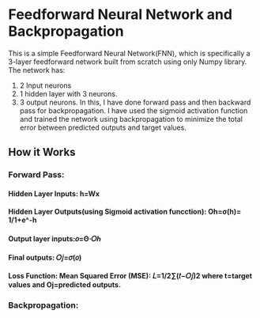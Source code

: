 # Feedforward Neural Network and Backpropagation
This is a simple Feedforward Neural Network(FNN), which is specifically a 3-layer feedforward network built from scratch using only Numpy library. The network has:
1. 2 Input neurons
2. 1 hidden layer with 3 neurons.
3. 3 output neurons.
In this, I have done forward pass and then backward pass for backpropagation. I have used the sigmoid activation function and trained the network using backpropagation to minimize the total error between predicted outputs and target values.
## How it Works
### Forward Pass:
#### Hidden Layer Inputs: h=Wx
#### Hidden Layer Outputs(using Sigmoid activation funcction): Oh=σ(h)= 1/1+e^-h
#### Output layer inputs:𝑜=Θ⋅𝑂ℎ
#### Final outputs: 𝑂𝑗=𝜎(𝑜)
#### Loss Function: Mean Squared Error (MSE): 𝐿=1/2∑(𝑡−𝑂𝑗)2 where t=target values and Oj=predicted outputs.
### Backpropagation:
